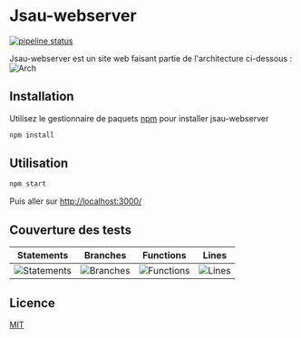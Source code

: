 # Jsau-webserver
[![pipeline status](https://gitlab.sorbonne-paris-nord.fr/11600788/jsau-webserver/badges/master/pipeline.svg)](https://gitlab.sorbonne-paris-nord.fr/11600788/jsau-webserver/-/commits/master)

Jsau-webserver est un site web faisant partie de l'architecture ci-dessous :
![Arch](https://gitlab.com/aful/developpement_javascript_avance_ubiquitaire-tp/-/raw/master/communication_entre_projets.png)

## Installation
Utilisez le gestionnaire de paquets [npm](https://www.npmjs.com/) pour installer jsau-webserver

```bash
npm install 
```

## Utilisation

```bash
npm start 
```
Puis aller sur [http://localhost:3000/](http://localhost:3000/)

## Couverture des tests


| Statements                | Branches                | Functions                | Lines                |
| ------------------------- | ----------------------- | ------------------------ | -------------------- |
| ![Statements](https://img.shields.io/badge/Coverage-100%25-brightgreen.svg "Make me better!") | ![Branches](https://img.shields.io/badge/Coverage-100%25-brightgreen.svg "Make me better!") | ![Functions](https://img.shields.io/badge/Coverage-100%25-brightgreen.svg "Make me better!") | ![Lines](https://img.shields.io/badge/Coverage-100%25-brightgreen.svg "Make me better!") |

## Licence
[MIT](https://choosealicense.com/licenses/mit/)
